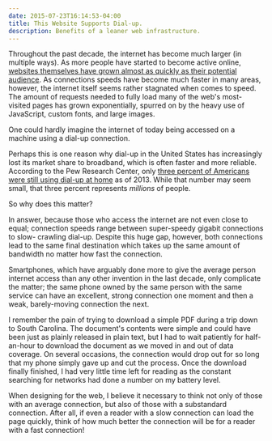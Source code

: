 ```yaml
---
date: 2015-07-23T16:14:53-04:00
title: This Website Supports Dial-up.
description: Benefits of a leaner web infrastructure.
---
```

 
Throughout the past decade, the internet has become much larger (in multiple
ways). As more people have started to become active online, [websites themselves
have grown almost as quickly as their potential audience][httparchive]. As
connections speeds have become much 
faster in many areas, however, the internet itself seems rather stagnated when
comes to speed. The amount of requests needed to fully load many of the web's
most-visited pages has grown exponentially, spurred on by the heavy use of
JavaScript, custom fonts, and large images.

One could hardly imagine the internet of today being accessed on a machine
using a dial-up connection.

Perhaps this is one reason why dial-up in the United States has increasingly
lost its market share to broadband, which is often faster and more reliable.
According to the Pew Research Center, only [three percent of Americans were still
using dial-up at home][prc] as of 2013. While that number may seem small, that
three percent represents *millions* of people.

So why does this matter?

In answer, because those who access the internet are not even close to equal;
connection speeds range between super-speedy gigabit connections to slow-
crawling dial-up. Despite this huge gap, however, both connections lead to the
same final destination which takes up the same amount of bandwidth no matter
how fast the connection.

Smartphones, which have arguably done more to give the average person internet
access than any other invention in the last decade, only complicate the matter;
the same phone owned by the same person with the same service can have an
excellent, strong connection one moment and then a weak, barely-moving
connection the next.

I remember the pain of trying to download a simple PDF during a trip down to
South Carolina. The document's contents were simple and could have been just as
plainly released in plain text, but I had to wait patiently for half-an-hour
to download the document as we moved in and out of data coverage. On several
occasions, the connection would drop out for so long that my phone simply gave
up and cut the process. Once the download finally finished, I had very little
time left for reading as the constant searching for networks had done a number
on my battery level.

When designing for the web, I believe it  necessary to think not only of those
with an average connection, but also of those with a substandard connection.
After all, if even a reader with a slow connection can load the page quickly,
think of how much better the connection will be for a reader with a fast
connection!


[prc]:
http://www.pewresearch.org/fact-tank/2013/08/21/3-of-americans-use-dial-up-at-home/
"3% of Americans use dial-up at home"

[httparchive]:
http://httparchive.org/trends.php?s=Top1000&minlabel=Jun+1+2011&maxlabel=Jul+1+2015#bytesTotal&reqTotal
"HTTP Archive  - Trends"
